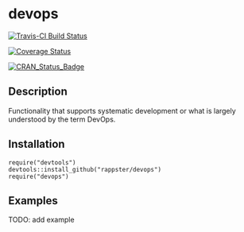 devops
======

[![Travis-CI Build Status](https://travis-ci.org/rappster/devops.svg?branch=master)](https://travis-ci.org/rappster/devops)

[![Coverage Status](https://img.shields.io/codecov/c/github/rappster/devops/master.svg)](https://codecov.io/github/rappster/devops?branch=master)

[![CRAN_Status_Badge](http://www.r-pkg.org/badges/version/devops)](http://cran.r-project.org/package=devops)

## Description 

Functionality that supports systematic development or what is
largely understood by the term DevOps.

## Installation 

```
require("devtools")
devtools::install_github("rappster/devops")
require("devops")
```

## Examples

TODO: add example
